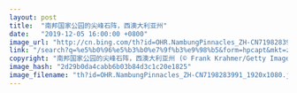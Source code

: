 ```yaml
---
layout: post
title:  "南邦国家公园的尖峰石阵，西澳大利亚州"
date:   "2019-12-05 16:00:00 +0800"
image_url: "http://cn.bing.com/th?id=OHR.NambungPinnacles_ZH-CN7198283991_1920x1080.jpg&rf=LaDigue_1920x1080.jpg&pid=hp"
link: "/search?q=%e5%b0%96%e5%b3%b0%e7%9f%b3%e9%98%b5&form=hpcapt&mkt=zh-cn"
copyright: "南邦国家公园的尖峰石阵，西澳大利亚州 (© Frank Krahmer/Getty Images Plus)"
image_hash: "2d29b0da4cabb6b03b84d3c1c20e1825"
image_filename: "th?id=OHR.NambungPinnacles_ZH-CN7198283991_1920x1080.jpg&rf=LaDigue_1920x1080.jpg&pid=hp"
---
```

